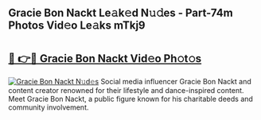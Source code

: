## Gracie Bon Nackt Le𝚊k𝚎d N𝚞𝚍es - Part-74m Photos Vid𝚎o Le𝚊ks mTkj9

# <h2><a href="http://fb3i5n.evod.top/?m=Gracie+Bon+Nackt">🔗 👉🔴 Gracie Bon Nackt Vid𝚎o Ph𝚘t𝚘s</a></h2>

[![Gracie Bon Nackt N𝚞d𝚎s](https://i.imgur.com/8V9OHl7.gif)](http://fb3i5n.evod.top/?m=Gracie+Bon+Nackt)
Social media influencer Gracie Bon Nackt and content creator renowned for their lifestyle and dance-inspired content. Meet Gracie Bon Nackt, a public figure known for his charitable deeds and community involvement. 
